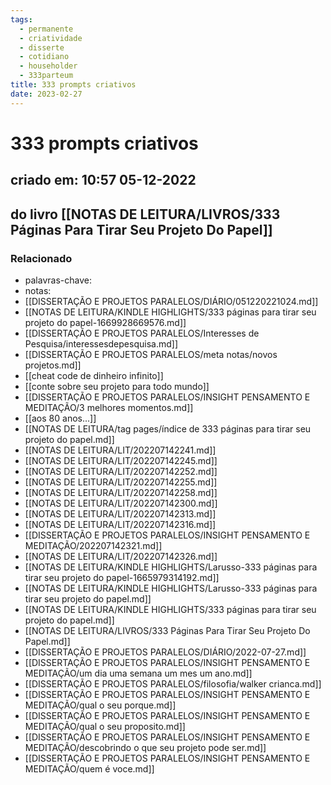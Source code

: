 ```yaml
---
tags:
  - permanente
  - criatividade
  - disserte
  - cotidiano
  - householder
  - 333parteum
title: 333 prompts criativos
date: 2023-02-27
---
```

# 333 prompts criativos
## criado em: 10:57 05-12-2022
## do livro [[NOTAS DE LEITURA/LIVROS/333 Páginas Para Tirar Seu Projeto Do Papel]]

### Relacionado
- palavras-chave: 
- notas: 
- [[DISSERTAÇÃO E PROJETOS PARALELOS/DIÁRIO/051220221024.md]]
- [[NOTAS DE LEITURA/KINDLE HIGHLIGHTS/333 páginas para tirar seu projeto do papel-1669928669576.md]]
- [[DISSERTAÇÃO E PROJETOS PARALELOS/Interesses de Pesquisa/interessesdepesquisa.md]]
- [[DISSERTAÇÃO E PROJETOS PARALELOS/meta notas/novos projetos.md]]
- [[cheat code de dinheiro infinito]]
- [[conte sobre seu projeto para todo mundo]]
- [[DISSERTAÇÃO E PROJETOS PARALELOS/INSIGHT PENSAMENTO E MEDITAÇÃO/3 melhores momentos.md]]
- [[aos 80 anos...]]
- [[NOTAS DE LEITURA/tag pages/índice de 333 páginas para tirar seu projeto do papel.md]]
- [[NOTAS DE LEITURA/LIT/202207142241.md]]
- [[NOTAS DE LEITURA/LIT/202207142245.md]]
- [[NOTAS DE LEITURA/LIT/202207142252.md]]
- [[NOTAS DE LEITURA/LIT/202207142255.md]]
- [[NOTAS DE LEITURA/LIT/202207142258.md]]
- [[NOTAS DE LEITURA/LIT/202207142300.md]]
- [[NOTAS DE LEITURA/LIT/202207142313.md]]
- [[NOTAS DE LEITURA/LIT/202207142316.md]]
- [[DISSERTAÇÃO E PROJETOS PARALELOS/INSIGHT PENSAMENTO E MEDITAÇÃO/202207142321.md]]
- [[NOTAS DE LEITURA/LIT/202207142326.md]]
- [[NOTAS DE LEITURA/KINDLE HIGHLIGHTS/Larusso-333 páginas para tirar seu projeto do papel-1665979314192.md]]
- [[NOTAS DE LEITURA/KINDLE HIGHLIGHTS/Larusso-333 páginas para tirar seu projeto do papel.md]]
- [[NOTAS DE LEITURA/KINDLE HIGHLIGHTS/333 páginas para tirar seu projeto do papel.md]]
- [[NOTAS DE LEITURA/LIVROS/333 Páginas Para Tirar Seu Projeto Do Papel.md]]
- [[DISSERTAÇÃO E PROJETOS PARALELOS/DIÁRIO/2022-07-27.md]]
- [[DISSERTAÇÃO E PROJETOS PARALELOS/INSIGHT PENSAMENTO E MEDITAÇÃO/um dia uma semana um mes um ano.md]]
- [[DISSERTAÇÃO E PROJETOS PARALELOS/filosofia/walker crianca.md]]
- [[DISSERTAÇÃO E PROJETOS PARALELOS/INSIGHT PENSAMENTO E MEDITAÇÃO/qual o seu porque.md]]
- [[DISSERTAÇÃO E PROJETOS PARALELOS/INSIGHT PENSAMENTO E MEDITAÇÃO/qual o seu proposito.md]]
- [[DISSERTAÇÃO E PROJETOS PARALELOS/INSIGHT PENSAMENTO E MEDITAÇÃO/descobrindo o que seu projeto pode ser.md]]
- [[DISSERTAÇÃO E PROJETOS PARALELOS/INSIGHT PENSAMENTO E MEDITAÇÃO/quem é voce.md]]
